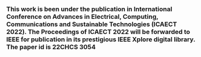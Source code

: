 ### This work is been under the publication in International Conference on Advances in Electrical, Computing, Communications and Sustainable Technologies (ICAECT 2022). The Proceedings of ICAECT 2022 will be forwarded to IEEE for publication in its prestigious IEEE Xplore digital library. The paper id is 22CHCS 3054
